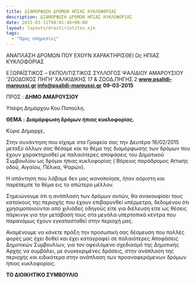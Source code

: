 ```yaml
---
title: ΔΙΑΜΟΡΦΩΣΗ ΔΡΟΜΩΝ ΗΠΙΑΣ ΚΥΚΛΟΦΟΡΙΑΣ
description: ΔΙΑΜΟΡΦΩΣΗ ΔΡΟΜΩΝ ΗΠΙΑΣ ΚΥΚΛΟΦΟΡΙΑΣ
date: 2015-03-11T08:01:46+00:00
layout: layouts/drastiriotites.njk
tags:
  - "Προς υπηρεσίες"
---
```


ΑΝΑΠΛΑΣΗ ΔΡΟΜΩΝ ΠΟΥ ΕΧΟΥΝ ΧΑΡΑΚΤΗΡΙΣΘΕΙ Ως ΗΠΙΑΣ ΚΥΚΛΟΦΟΡΙΑΣ

<!-- excerpt -->

ΕΞΩΡΑΪΣΤΙΚΟΣ – EKΠΟΛΙΤΙΣΤΙΚΟΣ ΣΥΛΛΟΓΟΣ ΨΑΛΙΔΙΟΥ ΑΜΑΡΟΥΣΙΟΥ ‘ΖΩΟΔΟΧΟΣ ΠΗΓΗ’ ΧΑΛΚΙΔΙΚΗΣ 17 &amp; ΖΩΟΔ.ΠΗΓΗΣ 2 **www.psalidi-maroussi.gr info@psalidi-maroussi.gr** **09-03-2015**

ΠΡΟΣ : **ΔΗΜΟ ΑΜΑΡΟΥΣΙΟΥ**

Υπόψη Δημάρχου Κου Πατούλη.

**ΘΕΜΑ :** **Διαμόρφωση δρόμων ήπιας κυκλοφορίας.**

Κύριε Δήμαρχε,

Στην συνάντηση που είχαμε στα Γραφεία σας την Δευτέρα 16/02/2015 μεταξύ άλλων σας θέσαμε και το θέμα της διαμόρφωσης των δρόμων που έχουν χαρακτηρισθεί με παλαιότερες αποφάσεις του Δημοτικού Συμβουλίου ως δρόμοι ήπιας κυκλοφορίας ( Βόρειος παράδρομος Αττικής οδού, Αιγαίου, Πέλικα, Ψαρών).

Η απάντηση που λάβαμε δεν μας ικανοποίησε, ήταν αόριστη και παρέπεμπε το θέμα εις το απώτερο μέλλον.

Σημειώνουμε ότι η ανάπλαση των δρόμων αυτών, θα ανακουφίσει τους κατοίκους της περιοχής που έχουν επιβαρυνθεί υπέρμετρα, δεδομένου ότι χρησιμοποιούνται από χιλιάδες οδηγούς είτε για διέλευση είτε ως θέσεις πάρκινγκ για την μετάβασή τους στα μεγάλα υπερτοπικά κέντρα που παρανόμως έχουν εγκατασταθεί στην περιοχή μας.

Αναμένουμε να κάνετε πράξη την προσωπική σας δέσμευση που πολλές φορές μας έχει δοθεί και έχει καταγραφεί σε παλαιότερες Αποφάσεις Δημοτικών Συμβουλίων, για τον οφειλόμενο σχεδιασμό της Δημοτικής Αρχής να συμβάλει, με συγκεκριμένες δράσεις, στην ανάπλαση της περιοχής και ειδικότερα στην ανάπλαση των προαναφερόμενων δρόμων ήπιας κυκλοφορίας.

**ΤΟ ΔΙΟΙΚΗΤΙΚΟ ΣΥΜΒΟΥΛΙΟ**

